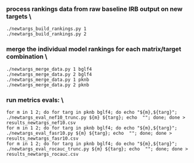 ### process rankings data from raw baseline IRB output on new targets \
`./newtargs_build_rankings.py 1`\
`./newtargs_build_rankings.py 2`

### merge the individual model rankings for each matrix/target combination \
`./newtargs_merge_data.py 1 bglf4` \
`./newtargs_merge_data.py 2 bglf4` \
`./newtargs_merge_data.py 1 pknb` \
`./newtargs_merge_data.py 2 pknb`

### run metrics evals: \
`for m in 1 2; do for targ in pknb bglf4; do echo "${m},${targ}"; ./newtargs_eval_nef10_trunc.py ${m} ${targ}; echo  ""; done; done > results_newtargs_nef10.csv` \
`for m in 1 2; do for targ in pknb bglf4; do echo "${m},${targ}"; ./newtargs_eval_fasr10.py ${m} ${targ}; echo  ""; done; done > results_newtargs_fasr10.csv` \
`for m in 1 2; do for targ in pknb bglf4; do echo "${m},${targ}"; ./newtargs_eval_rocauc_trunc.py ${m} ${targ}; echo  ""; done; done > results_newtargs_rocauc.csv`

